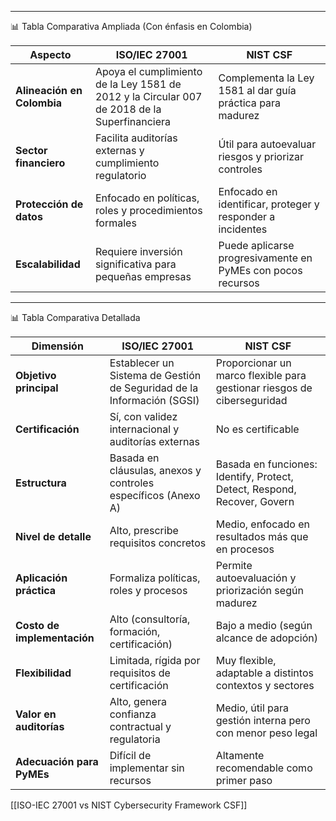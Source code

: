 
---

📊 Tabla Comparativa Ampliada (Con énfasis en Colombia)

| Aspecto                    | ISO/IEC 27001                                                                                | NIST CSF                                                    |
| -------------------------- | -------------------------------------------------------------------------------------------- | ----------------------------------------------------------- |
| **Alineación en Colombia** | Apoya el cumplimiento de la Ley 1581 de 2012 y la Circular 007 de 2018 de la Superfinanciera | Complementa la Ley 1581 al dar guía práctica para madurez   |
| **Sector financiero**      | Facilita auditorías externas y cumplimiento regulatorio                                      | Útil para autoevaluar riesgos y priorizar controles         |
| **Protección de datos**    | Enfocado en políticas, roles y procedimientos formales                                       | Enfocado en identificar, proteger y responder a incidentes  |
| **Escalabilidad**          | Requiere inversión significativa para pequeñas empresas                                      | Puede aplicarse progresivamente en PyMEs con pocos recursos |

---

📊 Tabla Comparativa Detallada

| Dimensión                 | ISO/IEC 27001                                                | NIST CSF                                                   |
| -------------------------- | ----------------------------------------------------------- | ---------------------------------------------------------- |
| **Objetivo principal**     | Establecer un Sistema de Gestión de Seguridad de la Información (SGSI) | Proporcionar un marco flexible para gestionar riesgos de ciberseguridad |
| **Certificación**          | Sí, con validez internacional y auditorías externas         | No es certificable                                          |
| **Estructura**             | Basada en cláusulas, anexos y controles específicos (Anexo A) | Basada en funciones: Identify, Protect, Detect, Respond, Recover, Govern |
| **Nivel de detalle**       | Alto, prescribe requisitos concretos                        | Medio, enfocado en resultados más que en procesos           |
| **Aplicación práctica**    | Formaliza políticas, roles y procesos                        | Permite autoevaluación y priorización según madurez         |
| **Costo de implementación**| Alto (consultoría, formación, certificación)                | Bajo a medio (según alcance de adopción)                   |
| **Flexibilidad**           | Limitada, rígida por requisitos de certificación             | Muy flexible, adaptable a distintos contextos y sectores    |
| **Valor en auditorías**    | Alto, genera confianza contractual y regulatoria             | Medio, útil para gestión interna pero con menor peso legal  |
| **Adecuación para PyMEs**  | Difícil de implementar sin recursos                          | Altamente recomendable como primer paso                     |

[[ISO-IEC 27001 vs NIST Cybersecurity Framework CSF]]